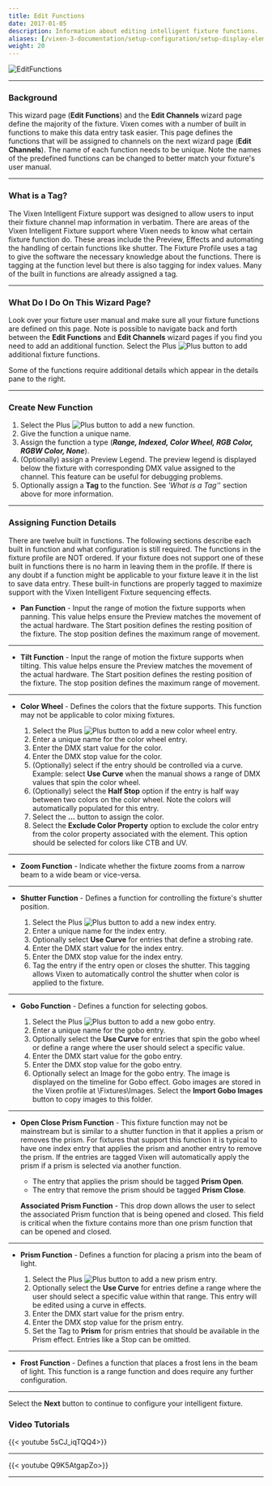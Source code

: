 ```yaml
---
title: Edit Functions
date: 2017-01-05
description: Information about editing intelligent fixture functions.
aliases: [/vixen-3-documentation/setup-configuration/setup-display-elements/intelligent-fixture-wizard/edit-functions/]
weight: 20 
---
```


![EditFunctions](/images/docs/usage/display-setup/display-elements/intelligent-fixture-wizard/EditFunctions.png)

---

### Background

This wizard page (**Edit Functions**) and the **Edit Channels** wizard page define the majority of the fixture.
Vixen comes with a number of built in functions to make this data entry task easier.
This page defines the functions that will be assigned to channels on the next wizard page (**Edit Channels**).
The name of each function needs to be unique.
Note the names of the predefined functions can be changed to better match your fixture's user manual.

---

### What is a Tag?

The Vixen Intelligent Fixture support was designed to allow users to input their fixture channel map information in verbatim.
There are areas of the Vixen Intelligent Fixture support where Vixen needs to know what certain fixture function do.
These areas include the Preview, Effects and automating the handling of certain functions like shutter.
The Fixture Profile uses a tag to give the software the necessary knowledge about the functions.
There is tagging at the function level but there is also tagging for index values.
Many of the built in functions are already assigned a tag.

---

### What Do I Do On This Wizard Page?

Look over your fixture user manual and make sure all your fixture functions are defined on this page.
Note is possible to navigate back and forth between the **Edit Functions** and **Edit Channels** wizard pages if you find you need to add an additional function.
Select the Plus ![Plus](/images/docs/usage/display-setup/display-elements/intelligent-fixture-wizard/Plus.png) button to add additional fixture functions.

Some of the functions require additional details which appear in the details pane to the right.

---

### Create New Function

  1. Select the Plus ![Plus](/images/docs/usage/display-setup/display-elements/intelligent-fixture-wizard/Plus.png) button to add a new function.
  2. Give the function a unique name.
  3. Assign the function a type (_**Range, Indexed, Color Wheel, RGB Color, RGBW Color, None**_).
  4. (Optionally) assign a Preview Legend.
     The preview legend is displayed below the fixture with corresponding DMX value assigned to the channel.
     This feature can be useful for debugging problems.
  5. Optionally assign a **Tag** to the function.
     See _'What is a Tag'_' section above for more information.

---

### Assigning Function Details

There are twelve built in functions.
The following sections describe each built in function and what configuration is still required.
The functions in the fixture profile are NOT ordered.  If your fixture does not support one of these
built in functions there is no harm in leaving them in the profile.  If there is any doubt if a function might 
be applicable to your fixture leave it in the list to save data entry.  These built-in functions are properly tagged
to maximize support with the Vixen Intelligent Fixture sequencing effects.

* **Pan Function** - Input the range of motion the fixture supports when panning.
                     This value helps ensure the Preview matches the movement of the actual hardware.
                     The Start position defines the resting position of the fixture.
                     The stop position defines the maximum range of movement.

---

* **Tilt Function** - Input the range of motion the fixture supports when tilting.
                      This value helps ensure the Preview matches the movement of the actual hardware.
                      The Start position defines the resting position of the fixture.
                      The stop position defines the maximum range of movement.

---

* **Color Wheel** - Defines the colors that the fixture supports.
                    This function may not be applicable to color mixing fixtures.

  1. Select the Plus ![Plus](/images/docs/usage/display-setup/display-elements/intelligent-fixture-wizard/Plus.png) button to add a new color wheel entry.
  2. Enter a unique name for the color wheel entry.
  3. Enter the DMX start value for the color.
  4. Enter the DMX stop value for the color.
  5. (Optionally) select if the entry should be controlled via a curve.
     Example: select **Use Curve** when the manual shows a range of DMX values that spin the color wheel.
  6. (Optionally) select the **Half Stop** option if the entry is half way between two colors on the color wheel.
     Note the colors will automatically populated for this entry.
  7. Select the **...** button to assign the color.
  8. Select the **Exclude Color Property** option to exclude the color entry from the color property associated with the element.
     This option should be selected for colors like CTB and UV.

---

* **Zoom Function** - Indicate whether the fixture zooms from a narrow beam to a wide beam or vice-versa.

---

* **Shutter Function** - Defines a function for controlling the fixture's shutter position.

  1. Select the Plus ![Plus](/images/docs/usage/display-setup/display-elements/intelligent-fixture-wizard/Plus.png) button to add a new index entry.
  2. Enter a unique name for the index entry.
  3. Optionally select **Use Curve** for entries that define a strobing rate.
  4. Enter the DMX start value for the index entry.
  5. Enter the DMX stop value for the index entry.
  6. Tag the entry if the entry open or closes the shutter.
     This tagging allows Vixen to automatically control the shutter when color is applied to the fixture.

---

* **Gobo Function** - Defines a function for selecting gobos.

  1. Select the Plus ![Plus](/images/docs/usage/display-setup/display-elements/intelligent-fixture-wizard/Plus.png) button to add a new gobo entry.
  2. Enter a unique name for the gobo entry.
  3. Optionally select the **Use Curve** for entries that spin the gobo wheel or define a range where the user should select a specific value.
  4. Enter the DMX start value for the gobo entry.
  5. Enter the DMX stop value for the gobo entry.
  6. Optionally select an Image for the gobo entry.
     The image is displayed on the timeline for Gobo effect.
     Gobo images are stored in the Vixen profile at \Fixtures\Images\.
     Select the **Import Gobo Images** button to copy images to this folder.

---

* **Open Close Prism Function** - This fixture function may not be mainstream but is similar to a shutter function in that it applies a prism or removes the prism.
For fixtures that support this function it is typical to have one index entry that applies the prism and another entry to remove the prism.
If the entries are tagged Vixen will automatically apply the prism if a prism is selected via another function.

  * The entry that applies the prism should be tagged **Prism Open**.
  * The entry that remove the prism should be tagged **Prism Close**.

  **Associated Prism Function** - This drop down allows the user to select the associated Prism function that is being opened and closed.
  This field is critical when the fixture contains more than one prism function that can be opened and closed.

---

* **Prism Function** - Defines a function for placing a prism into the beam of light.

  1. Select the Plus ![Plus](/images/docs/usage/display-setup/display-elements/intelligent-fixture-wizard/Plus.png) button to add a new prism entry.
  2. Optionally select the **Use Curve** for entries define a range where the user should select a specific value within that range.
     This entry will be edited using a curve in effects.
  3. Enter the DMX start value for the prism entry.
  4. Enter the DMX stop value for the prism entry.
  5. Set the Tag to **Prism** for prism entries that should be available in the Prism effect.
     Entries like a Stop can be omitted.

---

* **Frost Function** - Defines a function that places a frost lens in the beam of light.
                       This function is a range function and does require any further configuration.

---

Select the **Next** button to continue to configure your intelligent fixture.

### Video Tutorials

{{< youtube 5sCJ_iqTQQ4>}}

---

{{< youtube Q9K5AtgapZo>}}

---

